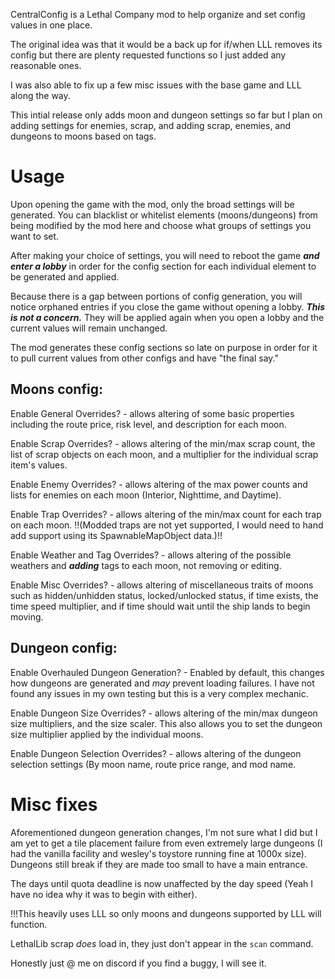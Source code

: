 CentralConfig is a Lethal Company mod to help organize and set config values in one place.

The original idea was that it would be a back up for if/when LLL removes its config but there are plenty requested functions so I just added any reasonable ones.

I was also able to fix up a few misc issues with the base game and LLL along the way.

This intial release only adds moon and dungeon settings so far but I plan on adding settings for enemies, scrap, and adding scrap, enemies, and dungeons to moons based on tags.

# Usage

Upon opening the game with the mod, only the broad settings will be generated. You can blacklist or whitelist elements (moons/dungeons) from being modified by the mod here and choose what groups of settings you want to set.

After making your choice of settings, you will need to reboot the game ***and enter a lobby*** in order for the config section for each individual element to be generated and applied.

Because there is a gap between portions of config generation, you will notice orphaned entries if you close the game without opening a lobby. ***This is not a concern.*** They will be applied again when you open a lobby and the current values will remain unchanged.

The mod generates these config sections so late on purpose in order for it to pull current values from other configs and have "the final say."

## Moons config:
Enable General Overrides? - allows altering of some basic properties including the route price, risk level, and description for each moon.

Enable Scrap Overrides? - allows altering of the min/max scrap count, the list of scrap objects on each moon, and a multiplier for the individual scrap item's values.

Enable Enemy Overrides? - allows altering of the max power counts and lists for enemies on each moon (Interior, Nighttime, and Daytime).

Enable Trap Overrides? - allows altering of the min/max count for each trap on each moon. !!(Modded traps are not yet supported, I would need to hand add support using its SpawnableMapObject data.)!!

Enable Weather and Tag Overrides? - allows altering of the possible weathers and ***adding*** tags to each moon, not removing or editing.

Enable Misc Overrides? - allows altering of miscellaneous traits of moons such as hidden/unhidden status, locked/unlocked status, if time exists, the time speed multiplier, and if time should wait until the ship lands to begin moving.

## Dungeon config:
Enable Overhauled Dungeon Generation? - Enabled by default, this changes how dungeons are generated and *may* prevent loading failures. I have not found any issues in my own testing but this is a very complex mechanic.

Enable Dungeon Size Overrides? - allows altering of the min/max dungeon size multipliers, and the size scaler. This also allows you to set the dungeon size multiplier applied by the individual moons.

Enable Dungeon Selection Overrides? - allows altering of the dungeon selection settings (By moon name, route price range, and mod name.

# Misc fixes

Aforementioned dungeon generation changes, I'm not sure what I did but I am yet to get a tile placement failure from even extremely large dungeons (I had the vanilla facility and wesley's toystore running fine at 1000x size).
Dungeons still break if they are made too small to have a main entrance.

The days until quota deadline is now unaffected by the day speed (Yeah I have no idea why it was to begin with either).

!!!This heavily uses LLL so only moons and dungeons supported by LLL will function.

LethalLib scrap *does* load in, they just don't appear in the `scan` command.

Honestly just @ me on discord if you find a buggy, I will see it.
